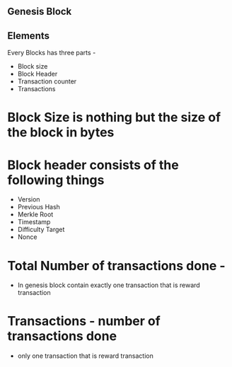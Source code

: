 ## Genesis Block ##

## Elements

Every Blocks has three parts  - 

* Block size 
* Block Header
* Transaction counter
* Transactions

# Block Size is nothing but the size of the block in bytes

# Block header consists of the following things

* Version
* Previous Hash
* Merkle Root
* Timestamp
* Difficulty Target
* Nonce

# Total Number of transactions done -
* In genesis block contain exactly one transaction that is reward transaction

# Transactions  - number of transactions done 

*  only one transaction that is reward transaction

